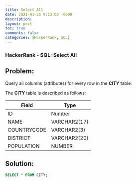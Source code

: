 ```yaml
---
title: Select All
date: 2021-01-26 9:13:00 -0000
description: 
layout: post
toc: true
comments: false
categories: [HackerRank, SQL]
---
```


### HackerRank - SQL: Select All

## Problem:

Query all columns (attributes) for every row in the **CITY** table.

The **CITY** table is described as follows:

| Field      | Type |
| ----------- | ----------- |
| ID      | Number       |
| NAME   | VARCHAR2(17)        |
| COUNTRYCODE   | VARCHAR2(3)        |
| DISTRICT   | VARCHAR2(20)        |
| POPULATION   | NUMBER        |


## Solution:

```sql
SELECT * FROM CITY;
```